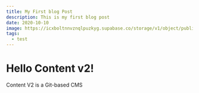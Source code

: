```yaml
---
title: My First blog Post
description: This is my first blog post
date: 2020-10-10
image: https://icxboltnnvznqlpuzkyg.supabase.co/storage/v1/object/public/images/thumbnail/nuxt3.png
tags:
  - test
---
```

# Hello Content v2!
  Content V2 is a Git-based CMS

